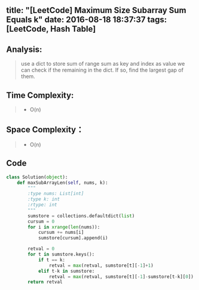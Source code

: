 title: "[LeetCode] Maximum Size Subarray Sum Equals k"
date: 2016-08-18 18:37:37
tags: [LeetCode, Hash Table]
---

## Analysis:
> use a dict to store sum of range sum as key and index as value
> we can check if the remaining in the dict. If so, find the largest gap of them.

## Time Complexity:
> * O(n)

## Space Complexity：
> * O(n)


## Code
```python
class Solution(object):
    def maxSubArrayLen(self, nums, k):
        """
        :type nums: List[int]
        :type k: int
        :rtype: int
        """
        sumstore = collections.defaultdict(list)
        cursum = 0
        for i in xrange(len(nums)):
            cursum += nums[i]
            sumstore[cursum].append(i)

        retval = 0
        for t in sumstore.keys():
            if t == k:
                retval = max(retval, sumstore[t][-1]+1)
            elif t-k in sumstore:
                retval = max(retval, sumstore[t][-1]-sumstore[t-k][0])
        return retval 
```
